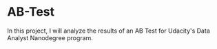 # AB-Test
In this project, I will analyze the results of an AB Test for Udacity's Data Analyst Nanodegree program.
